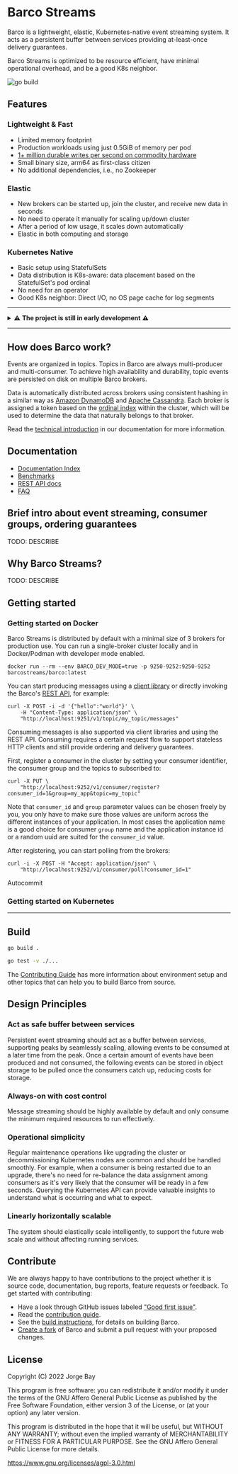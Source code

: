 # Barco Streams

Barco is a lightweight, elastic, Kubernetes-native event streaming system. It acts as a persistent buffer between
services providing at-least-once delivery guarantees.

Barco Streams is optimized to be resource efficient, have minimal operational overhead, and be a good K8s neighbor.

![go build](https://github.com/barcostreams/barco/actions/workflows/go.yml/badge.svg)

## Features

### Lightweight & Fast

- Limited memory footprint
- Production workloads using just 0.5GiB of memory per pod
- [1+ million durable writes per second on commodity hardware](./docs/BENCHMARKS.md)
- Small binary size, arm64 as first-class citizen
- No additional dependencies, i.e., no Zookeeper

### Elastic

- New brokers can be started up, join the cluster, and receive new data in seconds
- No need to operate it manually for scaling up/down cluster
- After a period of low usage, it scales down automatically
- Elastic in both computing and storage

### Kubernetes Native

- Basic setup using StatefulSets
- Data distribution is K8s-aware: data placement based on the StatefulSet's pod ordinal
- No need for an operator
- Good K8s neighbor: Direct I/O, no OS page cache for log segments

-----

<details>
<summary>⚠️ <strong>The project is still in early development</strong> ⚠️</summary>
Barco Streams is not production ready yet, expect bugs and things that don't work.

We honestly value your contribution to make this project ready for general availability. If you want to contribute,
check out the [Contributing Guide](docs/CONTRIBUTING.md).
</details>

-----

## How does Barco work?

Events are organized in topics. Topics in Barco are always multi-producer and multi-consumer. To achieve high
availability and durability, topic events are persisted on disk on multiple Barco brokers.

Data is automatically distributed across brokers using consistent hashing in a similar way as [Amazon
DynamoDB](https://www.allthingsdistributed.com/files/amazon-dynamo-sosp2007.pdf) and [Apache
Cassandra](https://cassandra.apache.org/doc/latest/cassandra/architecture/dynamo.html#dataset-partitioning-consistent-hashing). Each broker is assigned a token based on the [ordinal
index](https://kubernetes.io/docs/concepts/workloads/controllers/statefulset/#ordinal-index) within the cluster,
which will be used to determine the data that naturally belongs to that broker.

Read the [technical introduction](./docs/TECHNICAL_INTRO.md) in our documentation for more information.

## Documentation

- [Documentation Index](./docs/README.md)
- [Benchmarks](./docs/BENCHMARKS.md)
- [REST API docs](./docs/REST_API.md)
- [FAQ](./docs/FAQ.md)

## Brief intro about event streaming, consumer groups, ordering guarantees

TODO: DESCRIBE

## Why Barco Streams?

TODO: DESCRIBE

## Getting started

### Getting started on Docker

Barco Streams is distributed by default with a minimal size of 3 brokers for production use. You can run a
single-broker cluster locally and in Docker/Podman with developer mode enabled.

```shell
docker run --rm --env BARCO_DEV_MODE=true -p 9250-9252:9250-9252 barcostreams/barco:latest
```

You can start producing messages using a [client library][go-client] or directly invoking the Barco's
[REST API](./docs/REST_API.md), for example:

```shell
curl -X POST -i -d '{"hello":"world"}' \
    -H "Content-Type: application/json" \
    "http://localhost:9251/v1/topic/my_topic/messages"
```

Consuming messages is also supported via client libraries and using the REST API. Consuming requires a certain
request flow to support stateless HTTP clients and still provide ordering and delivery guarantees.

First, register a consumer in the cluster by setting your consumer identifier, the consumer group and
the topics to subscribed to:

```shell
curl -X PUT \
    "http://localhost:9252/v1/consumer/register?consumer_id=1&group=my_app&topic=my_topic"
```

Note that `consumer_id` and `group` parameter values can be chosen freely by you, you only have to make sure
those values are uniform across the different instances of your application. In most cases the application name is a
good choice for consumer `group` name and the application instance id or a random uuid are suited for the `consumer_id`
value.

After registering, you can start polling from the brokers:

```shell
curl -i -X POST -H "Accept: application/json" \
    "http://localhost:9252/v1/consumer/poll?consumer_id=1"
```

Autocommit

### Getting started on Kubernetes



-----

## Build

```bash
go build .

go test -v ./...
```

The [Contributing Guide](docs/CONTRIBUTING.md#environment-setup) has more information about environment setup and other
topics that can help you to build Barco from source.

## Design Principles

### Act as safe buffer between services

Persistent event streaming should act as a buffer between services, supporting peaks by seamlessly scaling,
allowing events to be consumed at a later time from the peak. Once a certain amount of events have been produced
and not consumed, the following events can be stored in object storage to be pulled once the consumers catch up,
reducing costs for storage.

### Always-on with cost control

Message streaming should be highly available by default and only consume the minimum required resources to run
effectively.

### Operational simplicity

Regular maintenance operations like upgrading the cluster or decommissioning Kubernetes nodes are common and should
be handled smoothly. For example, when a consumer is being restarted due to an upgrade, there's no need for re-balance
the data assignment among consumers as it's very likely that the consumer will be ready in a few seconds. Querying the
Kubernetes API can provide valuable insights to understand what is occurring and what to expect.

### Linearly horizontally scalable

The system should elastically scale intelligently, to support the future web scale and without affecting running
services.

## Contribute

We are always happy to have contributions to the project whether it is source code, documentation, bug reports,
feature requests or feedback. To get started with contributing:

- Have a look through GitHub issues labeled ["Good first issue"][good-first-issue].
- Read the [contribution guide](docs/CONTRIBUTING.md).
- See the [build instructions](#build), for details on building Barco.
- [Create a fork][create-fork] of Barco and submit a pull
request with your proposed changes.

## License

Copyright (C) 2022 Jorge Bay

This program is free software: you can redistribute it and/or modify
it under the terms of the GNU Affero General Public License as
published by the Free Software Foundation, either version 3 of the
License, or (at your option) any later version.

This program is distributed in the hope that it will be useful,
but WITHOUT ANY WARRANTY; without even the implied warranty of
MERCHANTABILITY or FITNESS FOR A PARTICULAR PURPOSE.  See the
GNU Affero General Public License for more details.

https://www.gnu.org/licenses/agpl-3.0.html

[good-first-issue]: https://github.com/barcostreams/barco/labels/good%20first%20issue
[create-fork]: https://docs.github.com/en/github/getting-started-with-github/fork-a-repo
[go-client]: https://github.com/barcostreams/go-client
